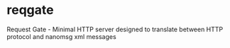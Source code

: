 # reqgate
Request Gate - Minimal HTTP server designed to translate between HTTP protocol and nanomsg xml messages
